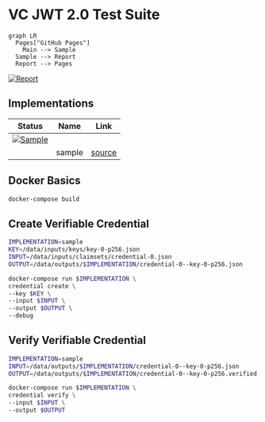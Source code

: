 # VC JWT 2.0 Test Suite

```mermaid
graph LR
  Pages["GitHub Pages"]
	Main --> Sample
  Sample --> Report
  Report --> Pages
```

[![Report](https://github.com/transmute-industries/vc-jwt-test-suite/actions/workflows/report.yml/badge.svg)](https://github.com/transmute-industries/vc-jwt-test-suite/actions/workflows/report.yml)

## Implementations 
| Status                              | Name                                                                 | Link    |
|-------------------------------------|----------------------------------------------------------------------|---------|
| [![Sample](https://github.com/transmute-industries/vc-jwt-test-suite/actions/workflows/sample.yml/badge.svg)](https://github.com/transmute-industries/vc-jwt-test-suite/actions/workflows/sample.yml)
                               | sample                                                               | [source](https://github.com/transmute-industries/vc-jwt-test-suite/tree/main/implementations/sample)    |

## Docker Basics

```sh
docker-compose build
```


## Create Verifiable Credential

```sh
IMPLEMENTATION=sample
KEY=/data/inputs/keys/key-0-p256.json
INPUT=/data/inputs/claimsets/credential-0.json
OUTPUT=/data/outputs/$IMPLEMENTATION/credential-0--key-0-p256.json

docker-compose run $IMPLEMENTATION \
credential create \
--key $KEY \
--input $INPUT \
--output $OUTPUT \
--debug
```
## Verify Verifiable Credential

```sh
IMPLEMENTATION=sample
INPUT=/data/outputs/$IMPLEMENTATION/credential-0--key-0-p256.json
OUTPUT=/data/outputs/$IMPLEMENTATION/credential-0--key-0-p256.verified.json

docker-compose run $IMPLEMENTATION \
credential verify \
--input $INPUT \
--output $OUTPUT
```
